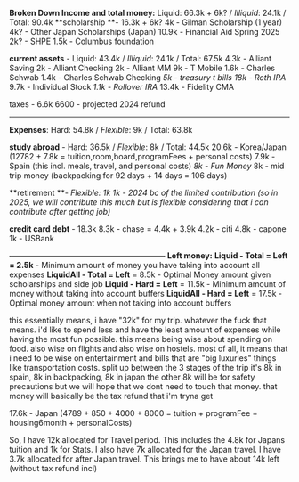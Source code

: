 **__Broken Down Income and total money__:** Liquid: 66.3k + 6k? / *Illiquid*: 24.1k / Total: 90.4k
**scholarship **- 16.3k + 6k?
4k - Gilman Scholarship (1 year)
4k? - Other Japan Scholarships (Japan)
10.9k - Financial Aid Spring 2025
2k? - SHPE
1.5k - Columbus foundation

**current assets** - Liquid: 43.4k / *Illiquid*: 24.1k / Total: 67.5k
4.3k - Alliant Saving
2k - Alliant Checking
2k - Alliant MM
9k - T Mobile
1.6k - Charles Schwab
1.4k - Charles Schwab Checking
*5k - treasury t bills*
*18k - Roth IRA*
9.7k - Individual Stock
*1.1k - Rollover IRA*
13.4k - Fidelity CMA

taxes - 6.6k
6600 - projected 2024 refund

--------------------------------------------------------------------------------------
**__Expenses__**: Hard: 54.8k / *Flexible*: 9k / Total: 63.8k

**study abroad** - Hard: 36.5k / *Flexible*: 8k / Total: 44.5k
20.6k - Korea/Japan (12782 + 7.8k = tuition,room,board,programFees + personal costs)
7.9k - Spain (this incl. meals, travel, and personal costs)
*8k - Fun Money*
8k - mid trip money (backpacking for 92 days + 14 days = 106 days)

**retirement **- *Flexible: 1k*
*1k - 2024 bc of the limited contribution (so in 2025, we will contribute this much but is flexible considering that i can contribute after getting job)*

**credit card debt** - 18.3k
8.3k - chase = 4.4k + 3.9k
4.2k - citi
4.8k - capone
1k - USBank

————————————————————
**__Left money:__** 
__**Liquid - Total = Left** = 2.5k__ - Minimum amount of money you have taking into account all expenses
**LiquidAll - Total = Left** = 8.5k - Optimal Money amount given scholarships and side job
**Liquid - Hard = Left** = 11.5k - Minimum amount of money without taking into account buffers
**LiquidAll - Hard = Left** = 17.5k - Optimal money amount when not taking into account buffers

this essentially means, i have "32k" for my trip. whatever the fuck that means. i'd like to spend less and have the least amount of expenses while having the most fun possible. this means being wise about spending on food. also wise on flights and also wise on hostels. most of all, it means that i need to be wise on entertainment and bills that are "big luxuries" things like transportation costs.
split up between the 3 stages of the trip
it's 8k in spain, 8k in backpacking, 8k in japan
the other 8k will be for safety precautions but we will hope that we dont need to touch that money. that money will basically be the tax refund that i'm tryna get


17.6k - Japan (4789 + 850 + 4000 + 8000 = tuition + programFee + housing6month + personalCosts)


So, I have 12k allocated for Travel period. This includes the 4.8k for Japans tuition and 1k for Stats.
I also have 7k allocated for the Japan travel.
I have 3.7k allocated for after Japan travel.
This brings me to have about 14k left (without tax refund incl)